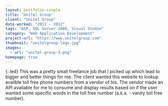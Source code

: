 ```yaml
---
layout: portfolio-single
title: "Unitel Group"
client: "Unitel Group"
date-worked: "2011 - 2012"
tags: "ASP, SQL Server 2008, Visual Studio"
category: "Web Application Development"
project-url: "https://www.unitelgroup.com"
thumbnail: "unitelgroup-logo.jpg"
images:
  - url: "unitel-group-3.png"
homepage: true
---
```

{:.led}
This was a pretty small freelance job that I picked up which lead to bigger and better things for me. The client wanted this website to lookup availble toll free phone numbers from a vendor of his. The vendor made an API available for me to consume and display results based on if the user wanted some specific words in the toll free number (a.k.a. - vanity toll free number).
